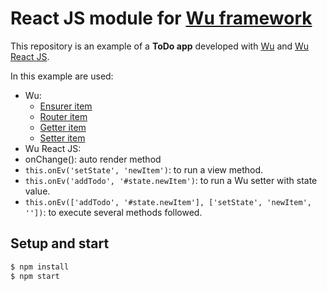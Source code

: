 # React JS module for [Wu framework](https://github.com/migueldelmazo/wu)

This repository is an example of a **ToDo app** developed with
[Wu](https://github.com/migueldelmazo/wu) and [Wu React JS](https://github.com/migueldelmazo/wu-reactjs).

In this example are used:

* Wu:
  * [Ensurer item](https://github.com/migueldelmazo/wu/blob/master/docs/documentation-ensurer.md)
  * [Router item](https://github.com/migueldelmazo/wu/blob/master/docs/documentation-router.md)
  * [Getter item](https://github.com/migueldelmazo/wu/blob/master/docs/documentation-getter.md)
  * [Setter item](https://github.com/migueldelmazo/wu/blob/master/docs/documentation-setter.md)
* Wu React JS:
 * onChange(): auto render method
 * `this.onEv('setState', 'newItem')`: to run a view method.
 * `this.onEv('addTodo', '#state.newItem')`: to run a Wu setter with state value.
 * `this.onEv(['addTodo', '#state.newItem'], ['setState', 'newItem', ''])`: to execute several methods followed.

## Setup and start

```bash
$ npm install
$ npm start
```
